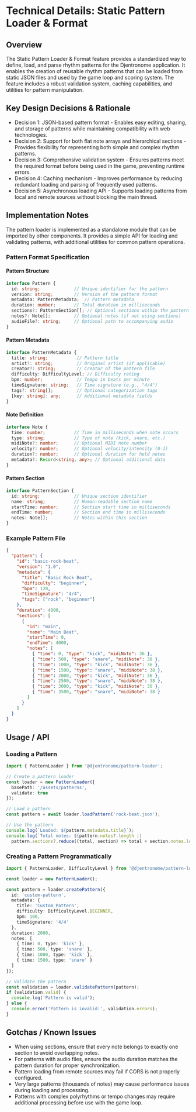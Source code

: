 # Technical Details: Static Pattern Loader & Format

## Overview
The Static Pattern Loader & Format feature provides a standardized way to define, load, and parse rhythm patterns for the Djentronome application. It enables the creation of reusable rhythm patterns that can be loaded from static JSON files and used by the game loop and scoring system. The feature includes a robust validation system, caching capabilities, and utilities for pattern manipulation.

## Key Design Decisions & Rationale
* Decision 1: JSON-based pattern format - Enables easy editing, sharing, and storage of patterns while maintaining compatibility with web technologies.
* Decision 2: Support for both flat note arrays and hierarchical sections - Provides flexibility for representing both simple and complex rhythm patterns.
* Decision 3: Comprehensive validation system - Ensures patterns meet the required format before being used in the game, preventing runtime errors.
* Decision 4: Caching mechanism - Improves performance by reducing redundant loading and parsing of frequently used patterns.
* Decision 5: Asynchronous loading API - Supports loading patterns from local and remote sources without blocking the main thread.

## Implementation Notes
The pattern loader is implemented as a standalone module that can be imported by other components. It provides a simple API for loading and validating patterns, with additional utilities for common pattern operations.

### Pattern Format Specification

#### Pattern Structure
```typescript
interface Pattern {
  id: string;             // Unique identifier for the pattern
  version: string;        // Version of the pattern format
  metadata: PatternMetadata;  // Pattern metadata
  duration: number;       // Total duration in milliseconds
  sections?: PatternSection[]; // Optional sections within the pattern
  notes?: Note[];         // Optional notes (if not using sections)
  audioFile?: string;     // Optional path to accompanying audio
}
```

#### Pattern Metadata
```typescript
interface PatternMetadata {
  title: string;           // Pattern title
  artist?: string;         // Original artist (if applicable)
  creator?: string;        // Creator of the pattern file
  difficulty: DifficultyLevel; // Difficulty rating
  bpm: number;             // Tempo in beats per minute
  timeSignature: string;   // Time signature (e.g., "4/4")
  tags?: string[];         // Optional categorization tags
  [key: string]: any;      // Additional metadata fields
}
```

#### Note Definition
```typescript
interface Note {
  time: number;           // Time in milliseconds when note occurs
  type: string;           // Type of note (kick, snare, etc.)
  midiNote?: number;      // Optional MIDI note number
  velocity?: number;      // Optional velocity/intensity (0-1)
  duration?: number;      // Optional duration for held notes
  metadata?: Record<string, any>; // Optional additional data
}
```

#### Pattern Section
```typescript
interface PatternSection {
  id: string;             // Unique section identifier
  name: string;           // Human-readable section name
  startTime: number;      // Section start time in milliseconds
  endTime: number;        // Section end time in milliseconds
  notes: Note[];          // Notes within this section
}
```

### Example Pattern File
```json
{
  "pattern": {
    "id": "basic-rock-beat",
    "version": "1.0",
    "metadata": {
      "title": "Basic Rock Beat",
      "difficulty": "beginner",
      "bpm": 120,
      "timeSignature": "4/4",
      "tags": ["rock", "beginner"]
    },
    "duration": 4000,
    "sections": [
      {
        "id": "main",
        "name": "Main Beat",
        "startTime": 0,
        "endTime": 4000,
        "notes": [
          { "time": 0, "type": "kick", "midiNote": 36 },
          { "time": 500, "type": "snare", "midiNote": 38 },
          { "time": 1000, "type": "kick", "midiNote": 36 },
          { "time": 1500, "type": "snare", "midiNote": 38 },
          { "time": 2000, "type": "kick", "midiNote": 36 },
          { "time": 2500, "type": "snare", "midiNote": 38 },
          { "time": 3000, "type": "kick", "midiNote": 36 },
          { "time": 3500, "type": "snare", "midiNote": 38 }
        ]
      }
    ]
  }
}
```

## Usage / API

### Loading a Pattern
```typescript
import { PatternLoader } from '@djentronome/pattern-loader';

// Create a pattern loader
const loader = new PatternLoader({ 
  basePath: '/assets/patterns',
  validate: true
});

// Load a pattern
const pattern = await loader.loadPattern('rock-beat.json');

// Use the pattern
console.log(`Loaded: ${pattern.metadata.title}`);
console.log(`Total notes: ${pattern.notes?.length || 
  pattern.sections?.reduce((total, section) => total + section.notes.length, 0)}`);
```

### Creating a Pattern Programmatically
```typescript
import { PatternLoader, DifficultyLevel } from '@djentronome/pattern-loader';

const loader = new PatternLoader();

const pattern = loader.createPattern({
  id: 'custom-pattern',
  metadata: {
    title: 'Custom Pattern',
    difficulty: DifficultyLevel.BEGINNER,
    bpm: 100,
    timeSignature: '4/4'
  },
  duration: 2000,
  notes: [
    { time: 0, type: 'kick' },
    { time: 500, type: 'snare' },
    { time: 1000, type: 'kick' },
    { time: 1500, type: 'snare' }
  ]
});

// Validate the pattern
const validation = loader.validatePattern(pattern);
if (validation.valid) {
  console.log('Pattern is valid');
} else {
  console.error('Pattern is invalid:', validation.errors);
}
```

## Gotchas / Known Issues
- When using sections, ensure that every note belongs to exactly one section to avoid overlapping notes.
- For patterns with audio files, ensure the audio duration matches the pattern duration for proper synchronization.
- Pattern loading from remote sources may fail if CORS is not properly configured.
- Very large patterns (thousands of notes) may cause performance issues during loading and processing.
- Patterns with complex polyrhythms or tempo changes may require additional processing before use with the game loop. 